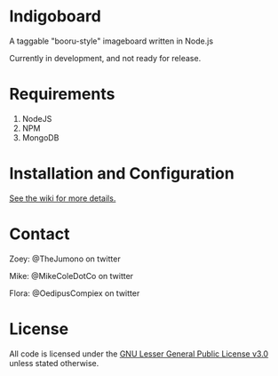 # Indigoboard
A taggable "booru-style" imageboard written in Node.js

Currently in development, and not ready for release.

# Requirements
1. NodeJS
2. NPM
3. MongoDB

# Installation and Configuration
[See the wiki for more details.](https://github.com/Buncho-Development-Group/Indigoboard/wiki/Installation-and-Configuration)

# Contact
Zoey: @TheJumono on twitter

Mike: @MikeColeDotCo on twitter

Flora: @OedipusCompiex on twitter

# License 
All code is licensed under the [GNU Lesser General Public License v3.0](https://www.gnu.org/licenses/lgpl-3.0.en.html) unless stated otherwise.
